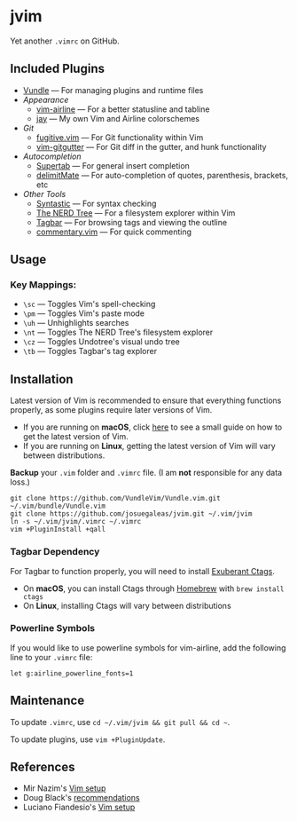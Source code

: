 # jvim
Yet another `.vimrc` on GitHub.

## Included Plugins
- [Vundle](https://github.com/VundleVim/Vundle.vim) — For managing plugins and runtime files
- *Appearance*
	- [vim-airline](https://github.com/vim-airline/vim-airline) — For a better statusline and tabline
	- [jay](https://github.com/josuegaleas/jay) — My own Vim and Airline colorschemes
- *Git*
	- [fugitive.vim](https://github.com/tpope/vim-fugitive) — For Git functionality within Vim
	- [vim-gitgutter](https://github.com/airblade/vim-gitgutter) — For Git diff in the gutter, and hunk functionality
- *Autocompletion*
	- [Supertab](https://github.com/ervandew/supertab.git) — For general insert completion
	- [delimitMate](https://github.com/Raimondi/delimitMate) — For auto-completion of quotes, parenthesis, brackets, etc
- *Other Tools*
	- [Syntastic](https://github.com/scrooloose/syntastic) — For syntax checking
	- [The NERD Tree](https://github.com/scrooloose/nerdtree.git) — For a filesystem explorer within Vim
	- [Tagbar](https://github.com/majutsushi/tagbar) — For browsing tags and viewing the outline
	- [commentary.vim](https://github.com/tpope/vim-commentary) — For quick commenting

## Usage
### Key Mappings:
- `\sc` — Toggles Vim's spell-checking
- `\pm` — Toggles Vim's paste mode
- `\uh` — Unhighlights searches
- `\nt` — Toggles The NERD Tree's filesystem explorer
- `\cz` — Toggles Undotree's visual undo tree
- `\tb` — Toggles Tagbar's tag explorer

## Installation
Latest version of Vim is recommended to ensure that everything functions properly, as some plugins require later versions of Vim.
- If you are running on **macOS**, click [here](./macOS.md) to see a small guide on how to get the latest version of Vim.
- If you are running on **Linux**, getting the latest version of Vim will vary between distributions.

**Backup** your `.vim` folder and `.vimrc` file. (I am **not** responsible for any data loss.)
```
git clone https://github.com/VundleVim/Vundle.vim.git ~/.vim/bundle/Vundle.vim
git clone https://github.com/josuegaleas/jvim.git ~/.vim/jvim
ln -s ~/.vim/jvim/.vimrc ~/.vimrc
vim +PluginInstall +qall
```

### Tagbar Dependency
For Tagbar to function properly, you will need to install [Exuberant Ctags](http://ctags.sourceforge.net/).
- On **macOS**, you can install Ctags through [Homebrew](http://brew.sh/) with `brew install ctags`
- On **Linux**, installing Ctags will vary between distributions

### Powerline Symbols
If you would like to use powerline symbols for vim-airline, add the following line to your `.vimrc` file:
```
let g:airline_powerline_fonts=1
```

## Maintenance
To update `.vimrc`, use `cd ~/.vim/jvim && git pull && cd ~`.

To update plugins, use `vim +PluginUpdate`.

## References
- Mir Nazim's [Vim setup](http://mirnazim.org/writings/vim-plugins-i-use/)
- Doug Black's [recommendations](http://dougblack.io/words/a-good-vimrc.html)
- Luciano Fiandesio's [Vim setup](http://www.lucianofiandesio.com/vim-configuration-for-happy-java-coding)
